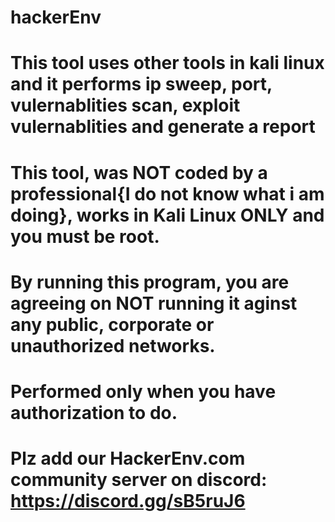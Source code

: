 # hackerEnv
# This tool uses other tools in kali linux and it performs ip sweep, port, vulernablities scan, exploit vulernablities and generate a report
# This tool, was NOT coded by a professional{I do not know what i am doing}, works in Kali Linux ONLY and you must be root.
# By running this program, you are agreeing on NOT running it aginst any public, corporate or unauthorized networks.
# Performed only when you have authorization to do.
# Plz add our HackerEnv.com community server on discord: https://discord.gg/sB5ruJ6
